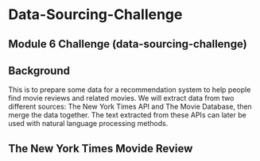 # Data-Sourcing-Challenge
## Module 6 Challenge (data-sourcing-challenge)

## Background
This is to prepare some data for a recommendation system to help people find movie reviews and related movies. We will extract data from two different sources: The New York Times API and The Movie Database, then merge the data together. The text extracted from these APIs can later be used with natural language processing methods.

## The New York Times Movide Review




